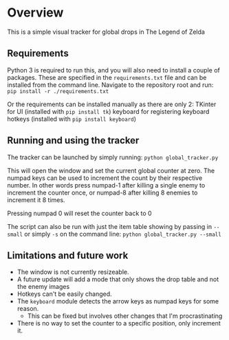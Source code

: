 # Overview
This is a simple visual tracker for global drops in The Legend of Zelda

## Requirements
Python 3 is required to run this, and you will also need to install a couple of packages. These are specified in the `requirements.txt` file and can be installed from the command line. Navigate to the repository root and run:
    `pip install -r ./requirements.txt`

Or the requirements can be installed manually as there are only 2:
    TKinter for UI (installed with `pip install tk`)
    keyboard for registering keyboard hotkeys (installed with `pip install keyboard`)

## Running and using the tracker
The tracker can be launched by simply running:
    `python global_tracker.py`

This will open the window and set the current global counter at zero. The numpad keys can be used to increment the count by their respective number. In other words press numpad-1 after killing a single enemy to increment the counter once, or numpad-8 after killing 8 enemies to increment it 8 times.

Pressing numpad 0 will reset the counter back to 0

The script can also be run with just the item table showing by passing in `--small` or simply `-s` on the command line:
    `python global_tracker.py --small`

## Limitations and future work
* The window is not currently resizeable.
* A future update will add a mode that only shows the drop table and not the enemy images
* Hotkeys can't be easily changed.
* The `keyboard` module detects the arrow keys as numpad keys for some reason. 
    * This can be fixed but involves other changes that I'm procrastinating
* There is no way to set the counter to a specific position, only increment it.